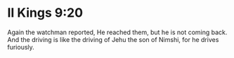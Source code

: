 # II Kings 9:20

Again the watchman reported, He reached them, but he is not coming back. And the driving is like the driving of Jehu the son of Nimshi, for he drives furiously.
